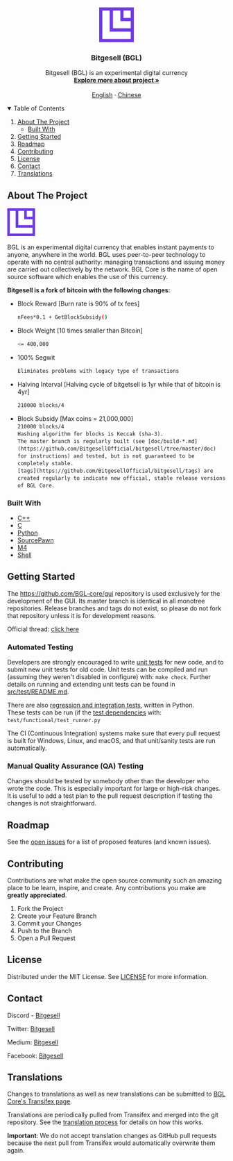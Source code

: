 <!-- PROJECT LOGO -->
<br />
<p align="center">
  <a href="https://github.com/BitgesellOfficial/bitgesell">
    <img src="https://github.com/BitgesellOfficial/bitgesell/blob/master/share/pixmaps/BGL64.png" alt="Logo" width="80" height="80">
  </a>

  <h3 align="center">Bitgesell (BGL)</h3>

  <p align="center">
    Bitgesell (BGL) is an experimental digital currency
    <br />
    <a href="https://bitgesell.ca/"><strong>Explore more about project »</strong></a>
    <br />
    <br />
    <a href="#">English</a>
    ·
    <a href="https://github.com/BitgesellOfficial/bitgesell/blob/master/README-zh.md">Chinese</a>
  </p>
</p>



<!-- TABLE OF CONTENTS -->
<details open="open">
  <summary>Table of Contents</summary>
  <ol>
    <li>
      <a href="#about-the-project">About The Project</a>
      <ul>
        <li><a href="#built-with">Built With</a></li>
      </ul>
    </li>
    <li>
      <a href="#getting-started">Getting Started</a>
      <!-- <ul>
        <li><a href="#prerequisites">Prerequisites</a></li>
        <li><a href="#installation">Installation</a></li>
      </ul> -->
    </li>
    <li><a href="#roadmap">Roadmap</a></li>
    <li><a href="#contributing">Contributing</a></li>
    <li><a href="#license">License</a></li>
    <li><a href="#contact">Contact</a></li>
    <li><a href="#acknowledgements">Translations</a></li>
  </ol>
</details>


<!-- ABOUT THE PROJECT -->
## About The Project

![Product Name Screen Shot](https://github.com/BitgesellOfficial/bitgesell/blob/master/share/pixmaps/BGL64.png) 

BGL is an experimental digital currency that enables instant payments to anyone, anywhere in the world. BGL uses peer-to-peer technology to operate with no central authority: managing transactions and issuing money are carried out collectively by the network. BGL Core is the name of open source software which enables the use of this currency.

<b>Bitgesell is a fork of bitcoin with the following changes:</b> <br>
* Block Reward [Burn rate is 90% of tx fees]
  ```sh
  nFees*0.1 + GetBlockSubsidy()  
  ```
* Block Weight [10 times smaller than Bitcoin]
  ```sh
  <= 400,000
  ```
* 100% Segwit 
  ```sh
  Eliminates problems with legacy type of transactions
  ```
* Halving Interval [Halving cycle of bitgetsell is 1yr while that of bitcoin is 4yr]
  ```sh
  210000 blocks/4
  ```
* Block Subsidy [Max coins = 21,000,000] <br>
  `210000 blocks/4` <br>
  `Hashing algorithm for blocks is Keccak (sha-3).` <br>
  `The master branch is regularly built (see [doc/build-*.md](https://github.com/BitgesellOfficial/bitgesell/tree/master/doc) for instructions) and tested, but is not guaranteed to be completely stable.` <br>
  `[tags](https://github.com/BitgesellOfficial/bitgesell/tags) are created regularly to indicate new official, stable release versions of BGL Core.` <br>
 
 
### Built With

* [C++](#)
* [C](#)
* [Python](#)
* [SourcePawn](#)
* [M4](#)
* [Shell](#)


<!-- GETTING STARTED -->
## Getting Started

The https://github.com/BGL-core/gui repository is used exclusively for the development of the GUI. Its master branch is identical in all monotree repositories. Release branches and tags do not exist, so please do not fork that repository unless it is for development reasons.

Official thread: [click here](https://bitcointalk.org/index.php?topic=5238559.0)


### Automated Testing

Developers are strongly encouraged to write [unit tests](https://github.com/BitgesellOfficial/bitgesell/blob/master/src/test/README.md) for new code, and to
submit new unit tests for old code. Unit tests can be compiled and run
(assuming they weren't disabled in configure) with: `make check`. Further details on running
and extending unit tests can be found in [src/test/README.md](https://github.com/BitgesellOfficial/bitgesell/blob/master/src/test/README.md). <br>

There are also [regression and integration tests](https://github.com/BitgesellOfficial/bitgesell/tree/master/test), written
in Python. <br>
These tests can be run (if the [test dependencies](https://github.com/BitgesellOfficial/bitgesell/tree/master/test) with: `test/functional/test_runner.py` <br>

The CI (Continuous Integration) systems make sure that every pull request is built for Windows, Linux, and macOS,
and that unit/sanity tests are run automatically. <br>


### Manual Quality Assurance (QA) Testing

Changes should be tested by somebody other than the developer who wrote the
code. This is especially important for large or high-risk changes. It is useful
to add a test plan to the pull request description if testing the changes is
not straightforward.


<!-- ROADMAP -->
## Roadmap

See the [open issues](https://github.com/BitgesellOfficial/bitgesell/issues) for a list of proposed features (and known issues).



<!-- CONTRIBUTING -->
## Contributing

Contributions are what make the open source community such an amazing place to be learn, inspire, and create. Any contributions you make are **greatly appreciated**.

1. Fork the Project
2. Create your Feature Branch 
3. Commit your Changes 
4. Push to the Branch  
5. Open a Pull Request



<!-- LICENSE -->
## License

Distributed under the MIT License. See [LICENSE](https://github.com/BitgesellOfficial/bitgesell/blob/master/COPYING) for more information.



<!-- CONTACT -->
## Contact

Discord - [Bitgesell](https://discord.com/invite/Ubp359vZEF)

Twitter: [Bitgesell](https://twitter.com/Bitgesell)

Medium: [Bitgesell](https://bitgesell.medium.com/)

Facebook: [Bitgesell](https://www.facebook.com/Bitgesell)


<!-- ACKNOWLEDGEMENTS -->
## Translations

Changes to translations as well as new translations can be submitted to
[BGL Core's Transifex page](https://www.transifex.com/bitcoin/bitcoin/).

Translations are periodically pulled from Transifex and merged into the git repository. See the
[translation process](doc/translation_process.md) for details on how this works.

**Important**: We do not accept translation changes as GitHub pull requests because the next
pull from Transifex would automatically overwrite them again.


